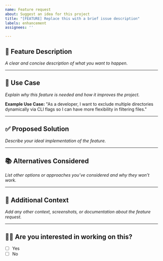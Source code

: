 ```yaml
---
name: Feature request
about: Suggest an idea for this project
title: "[FEATURE] Replace this with a brief issue description"
labels: enhancement
assignees: ''

---
```


## 🚀 Feature Description
*A clear and concise description of what you want to happen.*

---

## 📝 Use Case
*Explain why this feature is needed and how it improves the project.*

**Example Use Case:**
"As a developer, I want to exclude multiple directories dynamically via CLI flags so I can have more flexibility in filtering files."

---

## ✅ Proposed Solution
*Describe your ideal implementation of the feature.*

---

## 📚 Alternatives Considered
*List other options or approaches you’ve considered and why they won’t work.*

---

## 🔗 Additional Context
*Add any other context, screenshots, or documentation about the feature request.*

---

## 🙋‍♂️ Are you interested in working on this?
- [ ] Yes
- [ ] No

